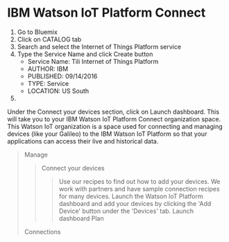 # IBM Watson IoT Platform Connect

1. Go to Bluemix
2. Click on CATALOG tab
3. Search and select the Internet of Things Platform service
4. Type the Service Name and click Create button
   - Service Name: Tili Internet of Things Platform
   - AUTHOR: IBM
   - PUBLISHED: 09/14/2016
   - TYPE: Service
   - LOCATION: US South
5.  

Under the Connect your devices section, click on Launch dashboard. This will take you to your IBM Watson IoT Platform Connect organization space. This Watson IoT organization is a space used for connecting and managing devices (like your Galileo) to the IBM Watson IoT Platform so that your applications can access their live and historical data.


> Manage
> > Connect your devices
> > > Use our recipes to find out how to add your devices. We work with partners and have sample connection recipes for many devices.
> > > Launch the Watson IoT Platform dashboard and add your devices by clicking the 'Add Device' button under the 'Devices' tab.
> > > Launch dashboard
> Plan
> > 
> Connections